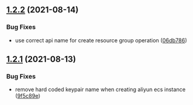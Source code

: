## [1.2.2](https://github.com/zhifanz/fanqiang/compare/v1.2.1...v1.2.2) (2021-08-14)


### Bug Fixes

* use correct api name for create resource group operation ([06db786](https://github.com/zhifanz/fanqiang/commit/06db786035ca9c11bde4a331c73e5d35d934cef7))

## [1.2.1](https://github.com/zhifanz/fanqiang/compare/v1.2.0...v1.2.1) (2021-08-13)


### Bug Fixes

* remove hard coded keypair name when creating aliyun ecs instance ([9f5c89e](https://github.com/zhifanz/fanqiang/commit/9f5c89eb86e66be0b5eb23ed906b514a4be98661))
